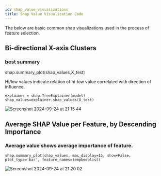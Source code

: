 ```yaml
---
id: shap_value_visualizations
title: Shap Value Visualization Code
---
```


The below are basic common shap visualizations used in the process of feature selection.

## Bi-directional X-axis Clusters 

### best summary
shap.summary_plot(shap_values,X_test)

Hi/low values indicate relation of hi-low value correlated with direction of influence.

```
explainer = shap.TreeExplainer(model)
shap_values=explainer.shap_values(X_test)
```

![Screenshot 2024-09-24 at 21 15 44](https://github.com/user-attachments/assets/31896600-8871-4c59-a0f2-5c53e619d30f)

## Average SHAP Value per Feature, by Descending Importance
### Average value shows average importance of feature.

```
shap.summary_plot(shap_values, max_display=15, show=False, plot_type='bar', feature_names=tempkeeplist)
```

![Screenshot 2024-09-24 at 21 20 02](https://github.com/user-attachments/assets/f540c866-a9e3-4af5-af10-2de1154b70ac)






